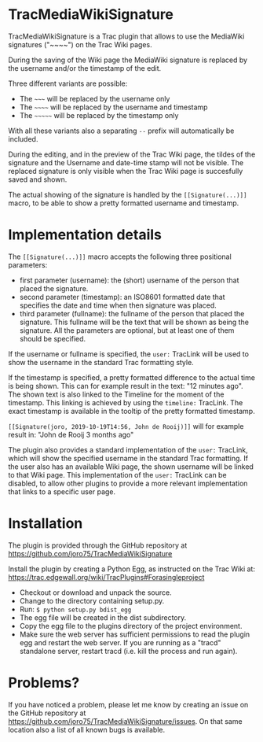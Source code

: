 # TracMediaWikiSignature
TracMediaWikiSignature is a Trac plugin that allows to use the MediaWiki signatures ("~~~~") on the Trac Wiki pages.

During the saving of the Wiki page the MediaWiki signature is replaced by the username and/or the timestamp of the edit. 

Three different variants are possible: 
* The `~~~` will be replaced by the username only 
* The `~~~~` will be replaced by the username and timestamp 
* The `~~~~~` will be replaced by the timestamp only 

With all these variants also a separating `--` prefix will automatically be included. 

During the editing, and in the preview of the Trac Wiki page, the tildes of the signature and the Username and date-time stamp will not be visible. The replaced signature is only visible when the Trac Wiki page is succesfully saved and shown.

The actual showing of the signature is handled by the `[[Signature(...)]]` macro, to be able to show a pretty formatted username and timestamp. 

# Implementation details
The `[[Signature(...)]]` macro accepts the following three positional parameters: 
* first parameter (username): the (short) username of the person that placed the signature. 
* second parameter (timestamp): an ISO8601 formatted date that specifies the date and time when then signature was placed. 
* third parameter (fullname): the fullname of the person that placed the signature. This fullname will be the text that will be shown as being the signature. 
All the parameters are optional, but at least one of them should be specified. 

If the username or fullname is specified, the `user:` TracLink will be used to show the username in the standard Trac formatting style. 

If the timestamp is specified, a pretty formatted difference to the actual time is being shown. This can for example result in the text: "12 minutes ago". The shown text is also linked to the Timeline for the moment of the timestamp. This linking is achieved by using the `timeline:` TracLink. The exact timestamp is available in the tooltip of the pretty formatted timestamp.

`[[Signature(joro, 2019-10-19T14:56, John de Rooij)]]` will for example result in: "John de Rooij 3 months ago"

The plugin also provides a standard implementation of the `user:` TracLink, which will show the specified username in the standard Trac formatting. If the user also has an available Wiki page, the shown username will be linked to that Wiki page. This implementation of the `user:` TracLink can be disabled, to allow other plugins to provide a more relevant implementation that links to a specific user page.

# Installation
The plugin is provided through the GitHub repository at https://github.com/joro75/TracMediaWikiSignature

Install the plugin by creating a Python Egg, as instructed on the Trac Wiki at: https://trac.edgewall.org/wiki/TracPlugins#Forasingleproject
 * Checkout or download and unpack the source.
 * Change to the directory containing setup.py.
 * Run:
    `$ python setup.py bdist_egg`
 * The egg file will be created in the dist subdirectory.
 * Copy the egg file to the plugins directory of the project environment.
 * Make sure the web server has sufficient permissions to read the plugin egg and restart the web server. If you are running as a "tracd" standalone server, restart tracd (i.e. kill the process and run again).

# Problems?
If you have noticed a problem, please let me know by creating an issue on the GitHub repository at https://github.com/joro75/TracMediaWikiSignature/issues.
On that same location also a list of all known bugs is available.
